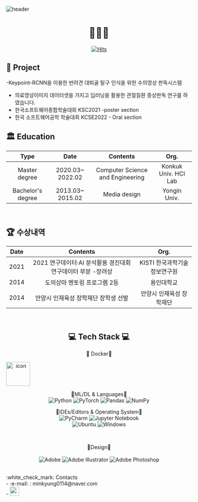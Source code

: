 
<!--
**minkyung0114/minkyung0114** is a ✨ _special_ ✨ repository because its `README.md` (this file) appears on your GitHub profile.

-->



![header](https://capsule-render.vercel.app/api?type=Waving&color=auto&height=300&section=header&text=Kim%20MinKyung&fontSize=75&animation=twinkling)

<div align="center">


# :sparkling_heart::sparkling_heart::sparkling_heart:

[![Hits](https://hits.seeyoufarm.com/api/count/incr/badge.svg?url=https%3A%2F%2Fgithub.com%2Fminkyung0114&count_bg=%236895E5&title_bg=%23555555&icon=&icon_color=%23E7E7E7&title=hits&edge_flat=false)](https://hits.seeyoufarm.com)


<div align="left">
 
 ## :cherry_blossom: Project </br>
 -Keypoint-RCNN을 이용한 반려견 대퇴골 탈구 인식을 위한 수의영상 판독시스템 </br>
 - 의료영상이미지 데이터셋을 가지고 딥러닝을 활용한 관절질환 증상판독 연구를 하였습니다.  </br>
 - 한국소프트웨어종합학술대회 KSC2021 -poster section </br>
 - 한국 소프트웨어공학 학술대회 KCSE2022 - Oral section </br>


 
## :classical_building:   Education
</div>

|      **Type**     |     **Date**     |           **Contents**           |       **Org.**       |
|:-----------------:|:----------------:|:--------------------------------:|:--------------------:|
|   Master degree   | 2020.03~ 2022.02 | Computer Science and Engineering | Konkuk Univ. HCI Lab |
| Bachelor's degree | 2013.03~ 2015.02 |           Media design           |     Yongin Univ.     |


<br/>  
 
<div align="left">

 ## :trophy: 수상내역
</div>
 
 
| **Date** |                            **Contents**                          |           **Org.**         |
|:--------:|:----------------------------------------------------------------:|:--------------------------:|
|   2021   | 2021 연구데이터·AI 분석활용 경진대회 연구데이터 부분 -장려상     | KISTI 한국과학기술정보연구원 |
|   2014   |                    도의상마 멘토링 프로그램 2등                   |          용인대학교         |
|   2014   |                안양시 인재육성 장학재단 장학생 선발                |   안양시 인재육성 장학재단   |
 
 
<br/>

## :computer: Tech Stack :computer:
 
:cherry_blossom: Docker:cherry_blossom:<br/> 
<div style="display: flex; align-items: flex-start;"><img src="https://techstack-generator.vercel.app/docker-icon.svg" alt="icon" width="65" height="65" /></div>

:blossom:ML/DL & Languages:blossom:<br/> 
![Python](https://img.shields.io/badge/python-3670A0?style=for-the-badge&logo=python&logoColor=ffdd54)
![PyTorch](https://img.shields.io/badge/PyTorch-%23EE4C2C.svg?style=for-the-badge&logo=PyTorch&logoColor=white)
![Pandas](https://img.shields.io/badge/pandas-%23150458.svg?style=for-the-badge&logo=pandas&logoColor=white)
![NumPy](https://img.shields.io/badge/numpy-%23013243.svg?style=for-the-badge&logo=numpy&logoColor=white) 

:cherry_blossom:IDEs/Editors & Operating System:cherry_blossom:<br/> 
![PyCharm](https://img.shields.io/badge/pycharm-143?style=for-the-badge&logo=pycharm&logoColor=black&color=black&labelColor=green)
![Jupyter Notebook](https://img.shields.io/badge/jupyter-%23FA0F00.svg?style=for-the-badge&logo=jupyter&logoColor=white)  
![Ubuntu](https://img.shields.io/badge/Ubuntu-E95420?style=for-the-badge&logo=ubuntu&logoColor=white)
![Windows](https://img.shields.io/badge/Windows-0078D6?style=for-the-badge&logo=windows&logoColor=white) 

<br/> 
   	 
 :white_flower:Design:white_flower:<br/>  
 ![Adobe](https://img.shields.io/badge/adobe-%23FF0000.svg?style=for-the-badge&logo=adobe&logoColor=white)
![Adobe Illustrator](https://img.shields.io/badge/adobe%20illustrator-%23FF9A00.svg?style=for-the-badge&logo=adobe%20illustrator&logoColor=white)
![Adobe Photoshop](https://img.shields.io/badge/adobe%20photoshop-%2331A8FF.svg?style=for-the-badge&logo=adobe%20photoshop&logoColor=white)              


<br/> 

<div align="left">
 :white_check_mark: Contacts</br>
  - :e-mail: : minkyung0114@naver.com</br>
  - <a href="https://min0114.tistory.com/">
<img
src="http://img.shields.io/badge/Blog-orange??style=flat-square&logo=appveyor=Velog&link=https://min0114.tistory.com/"
style="height : 25px; margin-left : 1x; margin-right : 1px;"/>

 <div align="left">

</div>
